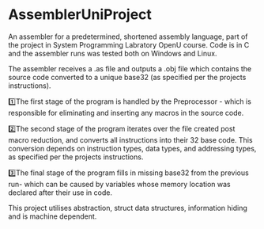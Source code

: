 # AssemblerUniProject
An assembler for a predetermined, shortened assembly language, part of the project in System Programming Labratory OpenU course.
Code is in C and the assembler runs was tested both on Windows and Linux.

The assembler receives a .as file and outputs a .obj file which contains the source code converted to a unique base32 (as specified per the projects instructions). 

1️⃣The first stage of the program is handled by the Preprocessor - which is responsible for eliminating and inserting any macros in the source code. 

2️⃣The second stage of the program iterates over the file created post macro reduction, and converts all instructions into their 32 base code. 
This conversion depends on instruction types, data types, and addressing types, as specified per the projects instructions. 

3️⃣The final stage of the program fills in missing base32 from the previous run- which can be caused by variables whose memory location was declared after their use in code.

This project utilises abstraction, struct data structures, information hiding and is machine dependent.


